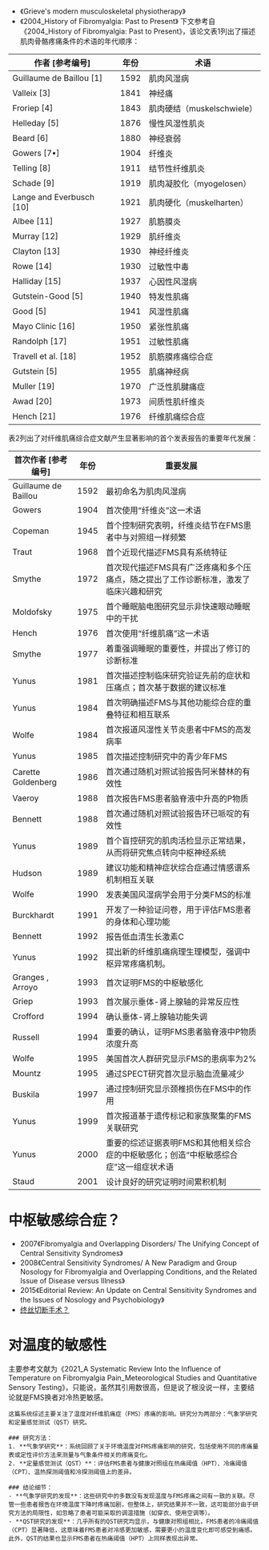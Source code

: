 - 《Grieve's modern musculoskeletal physiotherapy》
- 《2004_History of Fibromyalgia: Past to Present》
下文参考自《2004_History of Fibromyalgia: Past to Present》，该论文表1列出了描述肌肉骨骼疼痛条件的术语的年代顺序：

| 作者 [参考编号]                | 年份   | 术语                   |
| ------------------------ | ---- | -------------------- |
| Guillaume de Baillou [1] | 1592 | 肌肉风湿病                |
| Valleix [3]              | 1841 | 神经痛                  |
| Froriep [4]              | 1843 | 肌肉硬结（muskelschwiele） |
| Helleday [5]             | 1876 | 慢性风湿性肌炎              |
| Beard [6]                | 1880 | 神经衰弱                 |
| Gowers [7•]              | 1904 | 纤维炎                  |
| Telling [8]              | 1911 | 结节性纤维肌炎              |
| Schade [9]               | 1919 | 肌肉凝胶化（myogelosen）    |
| Lange and Everbusch [10] | 1921 | 肌肉硬化（muskelharten）   |
| Albee [11]               | 1927 | 肌筋膜炎                 |
| Murray [12]              | 1929 | 肌纤维炎                 |
| Clayton [13]             | 1930 | 神经纤维炎                |
| Rowe [14]                | 1930 | 过敏性中毒                |
| Halliday [15]            | 1937 | 心因性风湿病               |
| Gutstein-Good [5]        | 1940 | 特发性肌痛                |
| Good [5]                 | 1941 | 风湿性肌痛                |
| Mayo Clinic [16]         | 1950 | 紧张性肌痛                |
| Randolph [17]            | 1951 | 过敏性肌痛                |
| Travell et al. [18]      | 1952 | 肌筋膜疼痛综合症             |
| Gutstein [5]             | 1955 | 肌痛神经病                |
| Muller [19]              | 1970 | 广泛性肌腱痛症              |
| Awad [20]                | 1973 | 间质性肌纤维炎              |
| Hench [21]               | 1976 | 纤维肌痛综合症              |

表2列出了对纤维肌痛综合症文献产生显著影响的首个发表报告的重要年代发展：

| 首次作者 [参考编号]          | 年份   | 重要发展                                          |
| -------------------- | ---- | --------------------------------------------- |
| Guillaume de Baillou | 1592 | 最初命名为肌肉风湿病                                    |
| Gowers               | 1904 | 首次使用“纤维炎”这一术语                                 |
| Copeman              | 1945 | 首个控制研究表明，纤维炎结节在FMS患者中与对照组一样频繁                 |
| Traut                | 1968 | 首个近现代描述FMS具有系统特征                              |
| Smythe               | 1972 | 首次现代描述FMS具有广泛疼痛和多个压痛点，随之提出了工作诊断标准，激发了临床兴趣和研究  |
| Moldofsky            | 1975 | 首个睡眠脑电图研究显示非快速眼动睡眠中的干扰                        |
| Hench                | 1976 | 首次使用“纤维肌痛”这一术语                                |
| Smythe               | 1977 | 着重强调睡眠的重要性，并提出了修订的诊断标准                        |
| Yunus                | 1981 | 首次描述控制临床研究验证先前的症状和压痛点；首次基于数据的建议标准             |
| Yunus                | 1984 | 首次明确描述FMS与其他功能综合症的重叠特征和相互联系                   |
| Wolfe                | 1984 | 首次报道风湿性关节炎患者中FMS的高发病率                         |
| Yunus                | 1985 | 首次描述控制研究中的青少年FMS                              |
| Carette Goldenberg   | 1986 | 首次通过随机对照试验报告阿米替林的有效性                          |
| Vaeroy               | 1988 | 首次报告FMS患者脑脊液中升高的P物质                           |
| Bennett              | 1988 | 首次通过随机对照试验报告环已哌啶的有效性                          |
| Yunus                | 1989 | 首个盲控研究的肌肉活检显示正常结果，从而将研究焦点转向中枢神经系统             |
| Hudson               | 1989 | 建议功能和精神症状综合症通过情感谱系机制相互关联                      |
| Wolfe                | 1990 | 发表美国风湿病学会用于分类FMS的标准                           |
| Burckhardt           | 1991 | 开发了一种验证问卷，用于评估FMS患者的身体和心理功能                   |
| Bennett              | 1992 | 报告低血清生长激素C                                    |
| Yunus                | 1992 | 提出新的纤维肌痛病理生理模型，强调中枢异常疼痛机制。                    |
| Granges , Arroyo     | 1993 | 首次证明FMS的中枢敏感化                                 |
| Griep                | 1993 | 首次展示垂体-肾上腺轴的异常反应性                             |
| Crofford             | 1994 | 确认垂体-肾上腺轴功能失调                                 |
| Russell              | 1994 | 重要的确认，证明FMS患者脑脊液中P物质浓度升高                      |
| Wolfe                | 1995 | 美国首次人群研究显示FMS的患病率为2%                          |
| Mountz               | 1995 | 通过SPECT研究首次显示脑血流量减少                           |
| Buskila              | 1997 | 通过控制研究显示颈椎损伤在FMS中的作用                          |
| Yunus                | 1999 | 首次报道基于遗传标记和家族聚集的FMS关联研究                       |
| Yunus                | 2000 | 重要的综述证据表明FMS和其他相关综合症的中枢敏感化；创造“中枢敏感综合症”这一组症状术语 |
| Staud                | 2001 | 设计良好的研究证明时间累积机制                               |

# 中枢敏感综合症？
- 2007《Fibromyalgia and Overlapping Disorders/ The Unifying Concept of Central Sensitivity Syndromes》
- 2008《Central Sensitivity Syndromes/ A New Paradigm and Group Nosology for Fibromyalgia and Overlapping Conditions, and the Related Issue of Disease versus Illness》
- 2015《Editorial Review: An Update on Central Sensitivity Syndromes and the Issues of Nosology and Psychobiology》
- [终丝切断手术？](https://institutchiaribcn.com/cn/fibromyalgia/)



# 对温度的敏感性
主要参考文献为《2021_A Systematic Review Into the Influence of Temperature on Fibromyalgia Pain_Meteorological Studies and Quantitative Sensory Testing》，只能说，虽然其引用数很高，但是说了根没说一样，主要结论就是FMS换者对冷热更敏感。
```chatGPT
这篇系统综述主要关注了温度对纤维肌痛症（FMS）疼痛的影响。研究分为两部分：气象学研究和定量感觉测试（QST）研究。

### 研究方法：
1. **气象学研究**：系统回顾了关于环境温度对FMS疼痛影响的研究，包括使用不同的疼痛量表或定性评价方法来测量与气象条件相关的疼痛变化。
2. **定量感觉测试（QST）**：评估FMS患者与健康对照组在热痛阈值（HPT）、冷痛阈值（CPT）、温热探测阈值和冷探测阈值上的差异。

### 结论细节：
- **气象学研究的发现**：这些研究中的多数没有发现温度与FMS疼痛之间有一致的关联。尽管一些患者报告在环境温度下降时疼痛加剧，但整体上，研究结果并不一致，这可能部分由于研究方法的局限性，如忽略了患者可能采取的调温措施（如穿衣、使用空调等）。
- **QST研究的发现**：几乎所有的QST研究均显示，与健康对照组相比，FMS患者的冷痛阈值（CPT）显著降低，这意味着FMS患者对冷感更加敏感，需要更小的温度变化即可感受到痛感。此外，QST的结果也显示FMS患者在热痛阈值（HPT）上同样表现出异常。
```